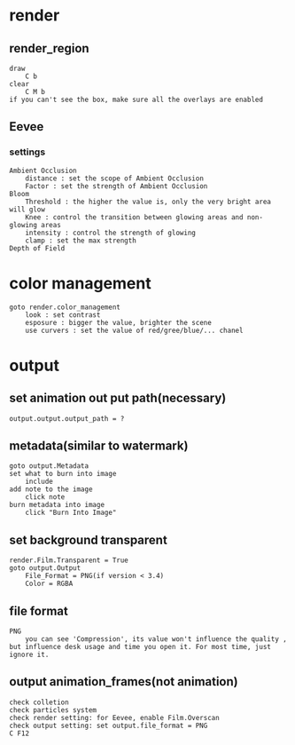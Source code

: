 # render
## render_region
	draw
		C b
	clear
		C M b
	if you can't see the box, make sure all the overlays are enabled
## Eevee
### settings
	Ambient Occlusion
		distance : set the scope of Ambient Occlusion
		Factor : set the strength of Ambient Occlusion
	Bloom
		Threshold : the higher the value is, only the very bright area will glow
		Knee : control the transition between glowing areas and non-glowing areas
		intensity : control the strength of glowing
		clamp : set the max strength
	Depth of Field
	
# color management
	goto render.color_management
		look : set contrast
		esposure : bigger the value, brighter the scene
		use curvers : set the value of red/gree/blue/... chanel

# output
## set animation out put path(necessary)
	output.output.output_path = ?
## metadata(similar to watermark)
	goto output.Metadata
	set what to burn into image
		include
	add note to the image
		click note
	burn metadata into image
		click "Burn Into Image"
## set background transparent
	render.Film.Transparent = True
	goto output.Output
		File_Format = PNG(if version < 3.4)
		Color = RGBA
## file format
	PNG
		you can see 'Compression', its value won't influence the quality , but influence desk usage and time you open it. For most time, just ignore it.

## output animation_frames(not animation)
	check colletion
	check particles system
	check render setting: for Eevee, enable Film.Overscan
	check output setting: set output.file_format = PNG
	C F12

